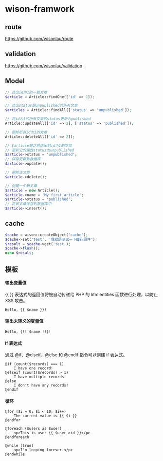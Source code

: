 # wison-framwork

## route
https://github.com/wisonlau/route

## validation
https://github.com/wisonlau/validation

## Model

```php
// 选出id为1的一篇文章
$article = Article::findOne(['id' => 1]);

// 选出status是unpublished的所有文章
$articles = Article::findAll(['status' => 'unpublished']);

// 将id为1的所有文章的status更新为published
Article::updateAll(['id' => 2], ['status' => 'published']);

// 删除所有id为1的文章
Article::deleteAll(['id' => 2]);

// $article是之前选出的id为1的文章
// 更新它的属性status为unpublished
$article->status = 'unpublished';
// 保存更新到数据库
$article->update();

// 删除该文章
$article->delete();

// 创建一个新文章
$article = new Article();
$article->name = 'My first article';
$article->status = 'published';
// 将该文章保存到数据库中
$article->insert();
```

## cache

```php
$cache = wison::createObject('cache');
$cache->set('test', '我就是测试一下缓存组件');
$result = $cache->get('test');
$cache->flush();
echo $result;
```

## 模板

#### 输出变量值

{{ }} 表达式的返回值将被自动传递给 PHP 的 htmlentities 函数进行处理，以防止 XSS 攻击。
```
Hello, {{ $name }}!
```

#### 输出未转义的变量值
```
Hello, {!! $name !!}!
```

#### If 表达式
通过 @if、@elseif、@else 和 @endif 指令可以创建 if 表达式。
```
@if (count($records) === 1)
    I have one record!
@elseif (count($records) > 1)
    I have multiple records!
@else
    I don't have any records!
@endif
```

#### 循环

```
@for ($i = 0; $i < 10; $i++)
    The current value is {{ $i }}
@endfor

@foreach ($users as $user)
    <p>This is user {{ $user->id }}</p>
@endforeach

@while (true)
    <p>I'm looping forever.</p>
@endwhile
```
